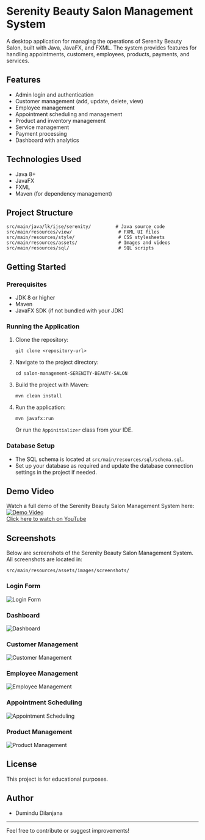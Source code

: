 # Serenity Beauty Salon Management System

A desktop application for managing the operations of Serenity Beauty Salon, built with Java, JavaFX, and FXML. The system provides features for handling appointments, customers, employees, products, payments, and services.

## Features
- Admin login and authentication
- Customer management (add, update, delete, view)
- Employee management
- Appointment scheduling and management
- Product and inventory management
- Service management
- Payment processing
- Dashboard with analytics

## Technologies Used
- Java 8+
- JavaFX
- FXML
- Maven (for dependency management)

## Project Structure
```
src/main/java/lk/ijse/serenity/         # Java source code
src/main/resources/view/                 # FXML UI files
src/main/resources/style/                # CSS stylesheets
src/main/resources/assets/               # Images and videos
src/main/resources/sql/                  # SQL scripts
```

## Getting Started

### Prerequisites
- JDK 8 or higher
- Maven
- JavaFX SDK (if not bundled with your JDK)

### Running the Application
1. Clone the repository:
   ```
   git clone <repository-url>
   ```
2. Navigate to the project directory:
   ```
   cd salon-management-SERENITY-BEAUTY-SALON
   ```
3. Build the project with Maven:
   ```
   mvn clean install
   ```
4. Run the application:
   ```
   mvn javafx:run
   ```
   Or run the `Appinitializer` class from your IDE.

### Database Setup
- The SQL schema is located at `src/main/resources/sql/schema.sql`.
- Set up your database as required and update the database connection settings in the project if needed.

## Demo Video
Watch a full demo of the Serenity Beauty Salon Management System here:  
[![Demo Video](https://img.youtube.com/vi/mFvqh4w7L6M/0.jpg)](https://youtu.be/mFvqh4w7L6M)  
[Click here to watch on YouTube](https://youtu.be/mFvqh4w7L6M)

## Screenshots

Below are screenshots of the Serenity Beauty Salon Management System. All screenshots are located in:

```
src/main/resources/assets/images/screenshots/
```

### Login Form
![Login Form](src/main/resources/assets/images/screenshots/img.png)

### Dashboard
![Dashboard](src/main/resources/assets/images/screenshots/img_1.png)

### Customer Management
![Customer Management](src/main/resources/assets/images/screenshots/img_3.png)

### Employee Management
![Employee Management](src/main/resources/assets/images/screenshots/img_4.png)

### Appointment Scheduling
![Appointment Scheduling](src/main/resources/assets/images/screenshots/img_2.png)

### Product Management
![Product Management](src/main/resources/assets/images/screenshots/img_5.png)

## License
This project is for educational purposes.

## Author
- Dumindu Dilanjana

---
Feel free to contribute or suggest improvements!
